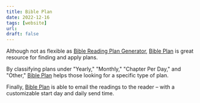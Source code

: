 ```yaml
---
title: Bible Plan
date: 2022-12-16
tags: [website]
url:
draft: false
---
```


Although not as flexible as [Bible Reading Plan Generator](https://biblereadingplangenerator.com/), [Bible Plan](https://bibleplan.org) is great resource for finding and apply plans.

By classifying plans under "Yearly," "Monthly," "Chapter Per Day," and "Other," [Bible Plan](https://bibleplan.org) helps those looking for a specific type of plan.

Finally, [Bible Plan](https://bibleplan.org) is able to email the readings to the reader – with a customizable start day and daily send time.